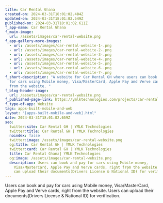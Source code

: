 ```yaml
---
title: Car Rental Ghana
created-on: 2024-03-31T18:01:02.484Z
updated-on: 2024-03-31T18:01:02.549Z
published-on: 2024-03-31T18:01:02.611Z
f_app-name: Car Rental Ghana
f_main-image:
  url: /assets/images/car-rental-website.png
f_app-gallery-more-images:
  - url: /assets/images/car-rental-website-1-.png
  - url: /assets/images/car-rental-website-2-.png
  - url: /assets/images/car-rental-website-3-.png
  - url: /assets/images/car-rental-website-4-.png
  - url: /assets/images/car-rental-website-5-.png
  - url: /assets/images/car-rental-website-6-.png
  - url: /assets/images/car-rental-website-7-.png
f_short-description: "A website for Car Rental GH where users can book and pay
  for cars using Mobile money, Visa/MasterCard, Apple Pay and Verve cards, right
  from the website. "
f_blog-header-image:
  url: /assets/images/car-rental-website.png
f_published-page-link: https://ymlktechnologies.com/projects/car-rental-website
f_type-of-app: Website
tags: apps-built-mobile-and-web
layout: "[apps-built-mobile-and-web].html"
date: 2024-03-31T18:01:02.659Z
seo:
  twitter:site: Car Rental GH | YMLK Technologies
  twitter:title: Car Rental GH | YMLK Technologies
  noindex: false
  twitter:image: /assets/images/car-rental-website.png
  og:title: Car Rental GH | YMLK Technologies
  twitter:card: Car Rental GH | YMLK Technologies
  title: Car Rental Ghana| YMLK Technologies
  og:image: /assets/images/car-rental-website.png
  description: Users can book and pay for cars using Mobile money,
    Visa/MasterCard, Apple Pay and Verve cards, right from the website. Users
    can upload their documents(Drivers License & National ID) for verification.
---
```

Users can book and pay for cars using Mobile money, Visa/MasterCard, Apple Pay and Verve cards, right from the website. Users can upload their documents(Drivers License & National ID) for verification.